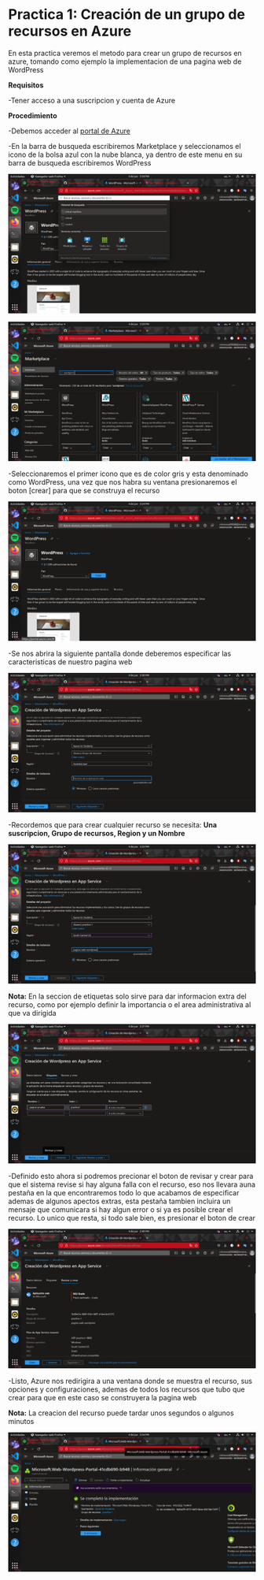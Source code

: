 # Practica 1: Creación de un grupo de recursos en Azure

En esta practica veremos el metodo para crear un grupo de recursos en azure, tomando como ejemplo la implementacion de una pagina web de WordPress

**Requisitos**

-Tener acceso a una suscripcion y cuenta de Azure

**Procedimiento**

-Debemos acceder al [portal de Azure](portal.azure.com) 

-En la barra de busqueda escribiremos Marketplace y seleccionamos el icono de la bolsa azul con la nube blanca, ya dentro de este menu en su barra de busqueda escribiremos WordPress

![busqueda de marketplace](imagenes/Captura%20de%20pantalla%20de%202022-06-04%2014-54-31.png)

![busqueda de wordpress](imagenes/busqueda-wordpress.png)

-Seleccionaremos el primer icono que es de color gris y esta denominado como WordPress, una vez que nos habra su ventana presionaremos el boton [crear] para que se construya el recurso

![crear wordpress](imagenes/crear-wordpress.png)

-Se nos abrira la siguiente pantalla donde deberemos especificar las caracteristicas de nuestro pagina web 

![ventana de creacion](imagenes/ventana-creacion.png)

-Recordemos que para crear cualquier recurso se necesita: **Una suscripcion, Grupo de recursos, Region y un Nombre**

![caracteristicas](imagenes/caracteristicas.png)

**Nota:** En la seccion de etiquetas solo sirve para dar informacion extra del recurso, como por ejemplo definir la importancia o el area administrativa al que va dirigida

![etiquetas](imagenes/etiquetas.png)

-Definido esto ahora si podremos precionar el boton de revisar y crear para que el sistema revise si hay alguna falla con el recurso, eso nos llevara auna pestaña en la que encontraremos todo lo que acabamos de especificar ademas de algunos apectos extras, esta pestaña tambien incluira un mensaje que comunicara si hay algun error o si ya es posible crear el recurso. Lo unico que resta, si todo sale bien, es presionar el boton de crear

![revision](imagenes/revision.png)

-Listo, Azure nos redirigira a una ventana donde se muestra el recurso, sus opciones y configuraciones, ademas de todos los recursos que tubo que crear para que en este caso se construyera la pagina web

**Nota:** La creacion del recurso puede tardar unos segundos o algunos minutos

![recurso creado](imagenes/recurso-creado.png)


